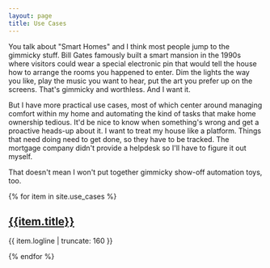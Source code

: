 ```yaml
---
layout: page
title: Use Cases
---
```

You talk about "Smart Homes" and I think most people jump to the gimmicky stuff. Bill Gates famously built a smart mansion in the 1990s where visitors could wear a special electronic pin that would tell the house how to arrange the rooms you happened to enter. Dim the lights the way you like, play the music you want to hear, put the art you prefer up on the screens. That's gimmicky and worthless. And I want it.

But I have more practical use cases, most of which center around managing comfort within my home and automating the kind of tasks that make home ownership tedious. It'd be nice to know when something's wrong and get a proactive heads-up about it. I want to treat my house like a platform. Things that need doing need to get done, so they have to be tracked. The mortgage company didn't provide a helpdesk so I'll have to figure it out myself.

That doesn't mean I won't put together gimmicky show-off automation toys, too. 

{% for item in site.use_cases %}
 <h2><a href="{{item.url | prepend: site.baseurl }}">{{item.title}}</a></h2>
 <p class="post-excerpt">{{ item.logline | truncate: 160 }}</p>
{% endfor %}

